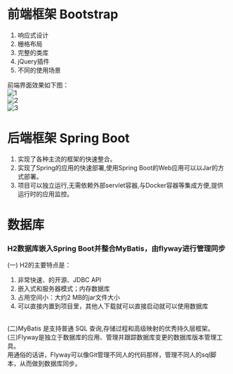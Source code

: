 # 前端框架 Bootstrap
1. 响应式设计  
2. 栅格布局  
3. 完整的类库  
4. jQuery插件  
5. 不同的使用场景 

前端界面效果如下图：  
![1](https://camo.githubusercontent.com/0f381603cd24f05b9422bea24610dcd70dbe111f/68747470733a2f2f73312e617831782e636f6d2f323032302f30362f30382f7457596a66672e6a7067)  
![2](https://camo.githubusercontent.com/8095f3b17abe815b28ce5ab570ba4cc6ab7b525d/68747470733a2f2f73312e617831782e636f6d2f323032302f30362f30382f74574a4272742e706e67)  
![3](https://camo.githubusercontent.com/10b2882c024c51703146b2ce8ca7c3da886f57cc/68747470733a2f2f73312e617831782e636f6d2f323032302f30362f30382f7457745030302e6a7067)
# 后端框架  Spring Boot
1. 实现了各种主流的框架的快速整合。  
2. 实现了Spring的应用的快速部署,使用Spring Boot的Web应用可以以Jar的方式部署。  
3. 项目可以独立运行,无需依赖外部servlet容器,与Docker容器等集成方便,提供运行时的应用监控。  

# 数据库    
### H2数据库嵌入Spring Boot并整合MyBatis，由flyway进行管理同步  
(一) H2的主要特点是：    
1. 非常快速、的开源、JDBC API  
2. 嵌入式和服务器模式；内存数据库  
3. 占用空间小：大约2 MB的jar文件大小  
4. 可以直接内置到项目里，其他人下载就可以直接启动就可以使用数据库    
![]() 

(二)MyBatis 是支持普通 SQL 查询,存储过程和高级映射的优秀持久层框架。  
(三)Flyway是独立于数据库的应用、管理并跟踪数据库变更的数据库版本管理工具。  
用通俗的话讲，Flyway可以像Git管理不同人的代码那样，管理不同人的sql脚本，从而做到数据库同步。  



